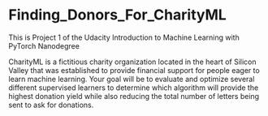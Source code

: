 # Finding_Donors_For_CharityML

This is Project 1 of the Udacity Introduction to Machine Learning with PyTorch Nanodegree 

CharityML is a fictitious charity organization located in the heart of Silicon Valley 
that was established to provide financial support for people eager to learn machine learning. 
Your goal will be to evaluate and optimize several different supervised learners to determine which algorithm 
will provide the highest donation yield while also reducing the total number of letters being sent to ask for donations.
